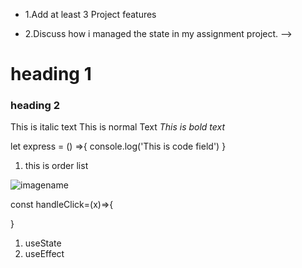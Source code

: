 - 1.Add at least 3 Project features

- 2.Discuss how i managed the state in my assignment project. -->

<!-- Heading -->
# heading 1
### heading 2

<!-- Text -->
This is italic text
This is normal Text
*This is bold text*

let express = () =>{
    console.log('This is code field')
}
<!-- List -->
1. this is order list

<!-- Image -->
![imagename](./src/assets/images/1.jpg)

<!-- handleClickButton with parameter -->
const handleClick=(x)=>{

}
<!-- hooks -->
1. useState
2. useEffect